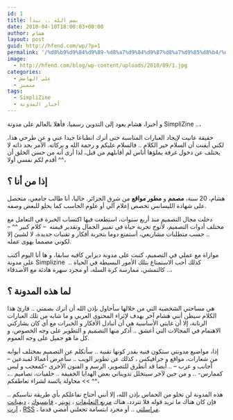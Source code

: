```yaml
---
id: 1
title: بسم الله .. نبدأ
date: 2010-04-10T18:00:03+00:00
author: هشام
layout: post
guid: http://hfend.com/wp/?p=1
permalink: '/%d8%b9%d9%84%d9%89-%d8%a7%d9%84%d9%87%d8%a7%d9%85%d8%b4/%d8%a8%d8%b3%d9%85-%d8%a7%d9%84%d9%84%d9%87-%d9%86%d8%a8%d8%af%d8%a3/'
image:
  - http://hfend.com/blog/wp-content/uploads/2010/09/1.jpg
categories:
  - على الهامش
  - متميز
tags:
  - SimpliZine
  - أخبار المدونة
---
```

و أخيرا، هشام يعود إلى التدوين رسميا، فأهلا بالعالم على مدونة SimpliZine ..،

حقيقة عانيت لإيجاد العبارات المناسبة حتى أترك انطباعا جيدا عني و عن طرحي هذا، لكني أيقنت أن السلام خير الكلام .. فالسلام عليكم و رحمة الله و بركاته. الأمر بحد ذاته لا يختلف عن دخول غرفة يملؤها أناس لم أقابلهم من قبل، لذا أرى أنه من حسن الخلق أن أقدم لكم نفسي أولا ^^،

## إذا من أنا ؟

هشام، 20 سنة، **مصمم** و **مطور مواقع** من شرق الجزائر. حاليا، أنا طالب جامعي، متحصل على شهادة الليسانس تخصص إعلام آلي أو علوم الحاسب كما يحلو للبعض وصفه.

دخلت مجال التصميم منذ أربع سنوات، استطعت فيها اكتساب الخبرة في التعامل مع مختلف أدوات التصميم، لأتوج تجربة حياة في تمييز الجمال وتقدير قيمته  &#8211; كلام كبير ^^ &#8211; .. حسب متطلبات مشاريعي، أستمتع دوما بتجربة أفكار و تقنيات جديدة، لا لشيئ إلا لكوني مصمما يهوى عمله.

موازاة مع عملي في التصميم، كتبت على مدونة ديزاين كافيه سابقا، و ها أنا اليوم أكتب على مدونة Simplizine  .. كذلك أحب الاستمتاع بتلك الأمور البسيطة في الحياة كالتمشي، ممارسة كرة السلة، أو مجرد سهرة هادئة مع الأصدقاء ..،

## لما هذه المدونة ؟

هي مساحتي الشخصية التي من خلالها سأحاول بإذن الله أن أترك بصمتي .. قارئ هذا الكلام سيظن أنني هشام آخر يهدف لإثراء المحتوى العربي و ما شابه من تلك العبارات الرنانة، إلا أن غايتي الأساسية هي أن أتبادل الأفكار و الخبرات مع أي كان يشاركني الاهتمام في المجالات التي أعشق .. أذكر منها التصميم و التطوير على وجه الخصوص، و كل ما هو جميل على وجه العموم.

إذا، مواضيع مدونتي ستكون فنية بقدر كونها تقنية .. سأتكلم عن التصميم بمختلف أبوابه من شعارات، مواقع و جرافيكس ، كذلك عن تطوير الويب .. سأعرض أعمالا لمبدعين – أجانب و عرب &#8211; .. أيضا قد أتطرق للتصوير، الرسم و الفنون الأخرى -كمعجب و ليس كممارس- .. و من حين لآخر سيتخلل تدويناتي بعض الهدايا الخفيفة .. خلفيات، تصاميم ..، >> محاولة يائسة لشراء تعاطفكم ^^،

هذه المدونة لن تخلو من الحماس بإذن الله، إلا أنني أحتاج تفاعلكم بأي طريقة تناسبكم .. فإن كان هناك ما تريد قوله فلا تتردد، هناك [مربع التعليقات](http://hfend.com/blog/%d8%b9%d9%84%d9%89-%d8%a7%d9%84%d9%87%d8%a7%d9%85%d8%b4/%d8%a8%d8%b3%d9%85-%d8%a7%d9%84%d9%84%d9%87-%d9%86%d8%a8%d8%af%d8%a3/#respond "مربع التعليقات") ، <a title="تابعني على تويتر" href="http://twitter.com/#!/SimpliZine" target="_blank">تويتر</a> ، [فايسبوك](http://www.facebook.com/pages/SimpliZine/149366321765234 "تابعني على فايسبوك") ، <a title="تابعني على ديفيانت آرت" href="http://lakoubi.deviantart.com/" target="_blank">ديفيانت آرت</a> ، [RSS](http://hfend.com/blog/feed/ "تابعني على RSS") ، [مراسلتي](http://hfend.com/#contact "راسلني") .. أو مجرد ابتسامة تجعلني أمضي قدما.<!--more-->